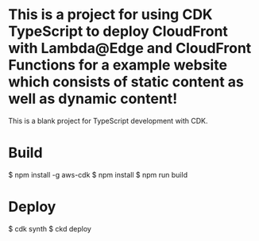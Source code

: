 # This is a project for using CDK TypeScript to deploy CloudFront with Lambda@Edge and CloudFront Functions for a example website which consists of static content as well as dynamic content!

This is a blank project for TypeScript development with CDK.

# Build

$ npm install -g aws-cdk
$ npm install 
$ npm run build

# Deploy

$ cdk synth
$ ckd deploy
